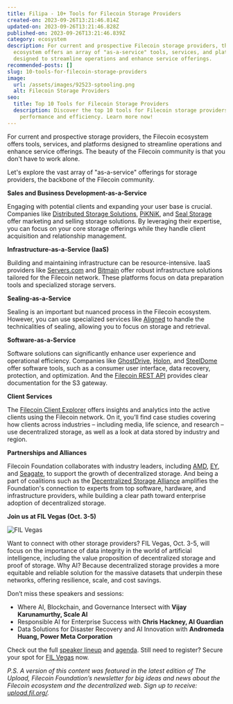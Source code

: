 ```yaml
---
title: Filipa - 10+ Tools for Filecoin Storage Providers
created-on: 2023-09-26T13:21:46.814Z
updated-on: 2023-09-26T13:21:46.828Z
published-on: 2023-09-26T13:21:46.839Z
category: ecosystem
description: For current and prospective Filecoin storage providers, the
  ecosystem offers an array of "as-a-service" tools, services, and platforms
  designed to streamline operations and enhance service offerings.
recommended-posts: []
slug: 10-tools-for-filecoin-storage-providers
image:
  url: /assets/images/92523-sptooling.png
  alt: Filecoin Storage Providers
seo:
  title: Top 10 Tools for Filecoin Storage Providers
  description: Discover the top 10 tools for Filecoin storage providers to enhance
    performance and efficiency. Learn more now!
---
```


For current and prospective storage providers, the Filecoin ecosystem offers tools, services, and platforms designed to streamline operations and enhance service offerings. The beauty of the Filecoin community is that you don't have to work alone.

Let's explore the vast array of "as-a-service" offerings for storage providers, the backbone of the Filecoin community.

**Sales and Business Development-as-a-Service**

Engaging with potential clients and expanding your user base is crucial. Companies like [Distributed Storage Solutions](https://distributedstorage.com/), [PiKNiK](https://www.piknik.cloud/), and [Seal Storage](https://www.sealstorage.io/) offer marketing and selling storage solutions. By leveraging their expertise, you can focus on your core storage offerings while they handle client acquisition and relationship management.

**Infrastructure-as-a-Service (IaaS)**

Building and maintaining infrastructure can be resource-intensive. IaaS providers like [Servers.com](https://www.servers.com/) and [Bitmain](https://www.bitmain.com/about) offer robust infrastructure solutions tailored for the Filecoin network. These platforms focus on data preparation tools and specialized storage servers.

**Sealing-as-a-Service**

Sealing is an important but nuanced process in the Filecoin ecosystem. However, you can use specialized services like [Aligned](https://aligned.co/) to handle the technicalities of sealing, allowing you to focus on storage and retrieval.

**Software-as-a-Service**

Software solutions can significantly enhance user experience and operational efficiency. Companies like [GhostDrive](https://ghostdrive.com/), [Holon](https://holon.investments/), and [SteelDome](https://www.steeldomecyber.com/?doing_wp_cron=1695407596.3194169998168945312500) offer software tools, such as a consumer user interface, data recovery, protection, and optimization. And the [Filecoin REST API](https://filecoin-project.github.io/filecoin-http-api/?utm_source) provides clear documentation for the S3 gateway.

**Client Services**

The [Filecoin Client Explorer](https://filecoin-explorer.com/) offers insights and analytics into the active clients using the Filecoin network. On it, you’ll find case studies covering how clients across industries – including media, life science, and research – use decentralized storage, as well as a look at data stored by industry and region.

**Partnerships and Alliances**

Filecoin Foundation collaborates with industry leaders, including [AMD](https://www.amd.com/en/technologies/blockchain), [EY](https://blockchain.ey.com/), and [Seagate](https://www.seagate.com/products/storage/data-storage-systems/leasing/), to support the growth of decentralized storage. And being a part of coalitions such as the [Decentralized Storage Alliance](https://dsalliance.io/) amplifies the Foundation's connection to experts from top software, hardware, and infrastructure providers, while building a clear path toward enterprise adoption of decentralized storage.

**Join us at FIL Vegas (Oct. 3-5)**

![FIL Vegas](/assets/images/fil-vegas-register-now.png)

Want to connect with other storage providers? FIL Vegas, Oct. 3-5, will focus on the importance of data integrity in the world of artificial intelligence, including the value proposition of decentralized storage and proof of storage. Why AI? Because decentralized storage provides a more equitable and reliable solution for the massive datasets that underpin these networks, offering resilience, scale, and cost savings.

Don’t miss these speakers and sessions:

- Where AI, Blockchain, and Governance Intersect with **Vijay Karunamurthy, Scale AI**
- Responsible AI for Enterprise Success with **Chris Hackney, AI Guardian**
- Data Solutions for Disaster Recovery and AI Innovation with **Andromeda Huang, Power Meta Corporation**

Check out the full [speaker lineup](https://fil-vegas.io/#speakers) and [agenda](https://fil-vegas.io/#agenda). Still need to register? Secure your spot for [FIL Vegas](https://fil-vegas.io/register/) now.

_P.S. A version of this content was featured in the latest edition of The Upload, Filecoin Foundation’s newsletter for big ideas and news about the Filecoin ecosystem and the decentralized web. Sign up to receive: [upload.fil.org/](https://upload.fil.org/)._

